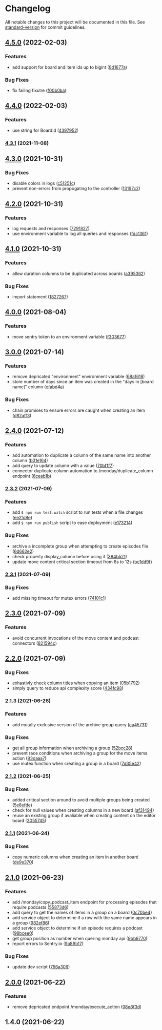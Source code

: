 # Changelog

All notable changes to this project will be documented in this file. See [standard-version](https://github.com/conventional-changelog/standard-version) for commit guidelines.

## [4.5.0](https://github.com/mokkapps/changelog-generator-demo/compare/v4.3.1...v4.5.0) (2022-02-03)

### Features

* add support for board and item ids up to bigint ([8d1877a](https://github.com/mokkapps/changelog-generator-demo/commits/8d1877a08b1b8dd9a624e91564fc91d44ba92477))

### Bug Fixes

* fix failing fixutre ([f00b0ba](https://github.com/mokkapps/changelog-generator-demo/commits/f00b0ba77ca049803244f51470b1ca1b33eb36ec))

## [4.4.0](https://github.com/mokkapps/changelog-generator-demo/compare/v4.3.1...v4.4.0) (2022-02-03)

### Features

* use string for BoardId ([4397952](https://github.com/mokkapps/changelog-generator-demo/commits/4397952d8a28e462a70ee00ed7bea8c6b0bd75cd))

### [4.3.1](https://github.com/mokkapps/changelog-generator-demo/compare/v4.2.1...v4.3.1) (2021-11-08)

## [4.3.0](https://github.com/mokkapps/changelog-generator-demo/compare/v4.2.0...v4.3.0) (2021-10-31)

### Bug Fixes

* disable colors in logs ([c51251c](https://github.com/mokkapps/changelog-generator-demo/commits/c51251ced6410fd49f996581a8e5293ec74bd780))
* prevent non-errors from propogating to the controller ([13197c2](https://github.com/mokkapps/changelog-generator-demo/commits/13197c27ca004996c7c779c4828e86b2e6397af5))

## [4.2.0](https://github.com/mokkapps/changelog-generator-demo/compare/v4.1.0...v4.2.0) (2021-10-31)

### Features

* log requests and responses ([7291827](https://github.com/mokkapps/changelog-generator-demo/commits/72918274016373a87971bc440e1c97ac0bfa20a5))
* use environment variable to log all queries and responses ([fdc1361](https://github.com/mokkapps/changelog-generator-demo/commits/fdc1361a864d49c3bdf6227439527a813352623b))

## [4.1.0](https://github.com/mokkapps/changelog-generator-demo/compare/v4.0.0...v4.1.0) (2021-10-31)

### Features

* allow duration columns to be duplicated across boards ([a395362](https://github.com/mokkapps/changelog-generator-demo/commits/a39536279c74cb1db905d7acc5c8fb3e3adcc2a7))

### Bug Fixes

* import statement ([1827267](https://github.com/mokkapps/changelog-generator-demo/commits/1827267988b785555f1694b0e7a798e99039efa5))

## [4.0.0](https://github.com/mokkapps/changelog-generator-demo/compare/v3.0.0...v4.0.0) (2021-08-04)

### Features

* move sentry token to an environment variable ([f303677](https://github.com/mokkapps/changelog-generator-demo/commits/f303677cb8fd36ba09b8889c95d39e9258d41123))

## [3.0.0](https://github.com/mokkapps/changelog-generator-demo/compare/v2.4.0...v3.0.0) (2021-07-14)

### Features

* remove depricated "environment" environment variable ([68a1616](https://github.com/mokkapps/changelog-generator-demo/commits/68a1616338b54cd71e35a01acf25a516d6731f15))
* store number of days since an item was created in the "days in [board name]" column ([efabd4a](https://github.com/mokkapps/changelog-generator-demo/commits/efabd4a7f8bed10afa38ee4fee1158b0330de8fc))

### Bug Fixes

* chain promises to ensure errors are caught when creating an item ([d82aff3](https://github.com/mokkapps/changelog-generator-demo/commits/d82aff33bd4132fcaf9eb07017e28345acd4356c))

## [2.4.0](https://github.com/mokkapps/changelog-generator-demo/compare/v2.3.2...v2.4.0) (2021-07-12)

### Features

* add automation to duplicate a column of the same name into another column ([b31e164](https://github.com/mokkapps/changelog-generator-demo/commits/b31e164fe71f4ef807b0aa2d049478e9ce724eb6))
* add query to update column with a value ([70bf1f7](https://github.com/mokkapps/changelog-generator-demo/commits/70bf1f776248fad89f9f74fdfe7c601bbab8b576))
* connector duplicate column automation to /monday/duplicate_column endpoint ([6ceab1b](https://github.com/mokkapps/changelog-generator-demo/commits/6ceab1b1c06e0c40c7d080d41510b851995855a8))

### [2.3.2](https://github.com/mokkapps/changelog-generator-demo/compare/v2.3.1...v2.3.2) (2021-07-09)

### Features

* add `$ npm run test:watch` script to run tests when a file changes ([ee2fd8e](https://github.com/mokkapps/changelog-generator-demo/commits/ee2fd8e90603688b42f0771f845cb69965bf1072))
* add `$ npm run publish` script to ease deployment ([e173214](https://github.com/mokkapps/changelog-generator-demo/commits/e173214adb94d594532a3e8869b5313efe001e5a))

### Bug Fixes

* archive a incomplete group when attempting to create episodes file ([6d662e2](https://github.com/mokkapps/changelog-generator-demo/commits/6d662e24bc928ae5f42e6483ea1f6f6e980ae460))
* check property display_column before using it ([384b521](https://github.com/mokkapps/changelog-generator-demo/commits/384b5212e98008bbaa289e2e51528f874ed72259))
* update move content critical section timeout from 8s to 12s ([bc1dd9f](https://github.com/mokkapps/changelog-generator-demo/commits/bc1dd9fdc64379f7f67e76928e1fe1d1f25fadd9))

### [2.3.1](https://github.com/mokkapps/changelog-generator-demo/compare/v2.3.0...v2.3.1) (2021-07-09)

### Bug Fixes

* add missing timeout for mutex errors ([74101c1](https://github.com/mokkapps/changelog-generator-demo/commits/74101c17be71672b4f89d20d01429287a5b78511))

## [2.3.0](https://github.com/mokkapps/changelog-generator-demo/compare/v2.2.0...v2.3.0) (2021-07-09)

### Features

* avoid concurrent invocations of the move content and podcast connectors ([821594c](https://github.com/mokkapps/changelog-generator-demo/commits/821594c5a335b4ae595c7ed092b2dd2da15f1677))

## [2.2.0](https://github.com/mokkapps/changelog-generator-demo/compare/v2.1.3...v2.2.0) (2021-07-09)

### Bug Fixes

* exhastivly check column titles when copying an item ([05b1792](https://github.com/mokkapps/changelog-generator-demo/commits/05b17925a4ea01272fdd75c45bf8e0bec76f52f7))
* simply query to reduce api complexity score ([434fc98](https://github.com/mokkapps/changelog-generator-demo/commits/434fc989f9854f6129f90e5f28194b55522a2449))

### [2.1.3](https://github.com/mokkapps/changelog-generator-demo/compare/v2.1.2...v2.1.3) (2021-06-26)

### Features

* add mutally exclusive version of the archive group query ([ca45731](https://github.com/mokkapps/changelog-generator-demo/commits/ca45731ec8c155816a5adfd279e9006417739598))

### Bug Fixes

* get all group information when archiving a group ([52bcc28](https://github.com/mokkapps/changelog-generator-demo/commits/52bcc28f84a3cac2ccfc58d59f25c081454cd843))
* prevent race conditions when archiving a group for the move items action ([83daaa7](https://github.com/mokkapps/changelog-generator-demo/commits/83daaa73c116a4a120c48a7ff052c63bd8d102cf))
* use mutex function when creating a group in a board ([7d35e42](https://github.com/mokkapps/changelog-generator-demo/commits/7d35e4258aedbe20e0eb1e4d141805b3efc75218))

### [2.1.2](https://github.com/mokkapps/changelog-generator-demo/compare/v2.1.1...v2.1.2) (2021-06-25)

### Bug Fixes

* added critical section around to avoid multiple groups being created ([5e8efde](https://github.com/mokkapps/changelog-generator-demo/commits/5e8efde75b66e08957d168251569810d2b41ddff))
* check for null values when creating columns in a new board ([af31494](https://github.com/mokkapps/changelog-generator-demo/commits/af31494e547c327eae42c1fbe42ba5a6d4b199d8))
* reuse an existing group if avaliable when creating content on the editor board ([3055745](https://github.com/mokkapps/changelog-generator-demo/commits/3055745986aa45abeefd990472e6b9224c59d959))

### [2.1.1](https://github.com/mokkapps/changelog-generator-demo/compare/v2.1.0...v2.1.1) (2021-06-24)

### Bug Fixes

* copy numeric columns when creating an item in another board ([de9e370](https://github.com/mokkapps/changelog-generator-demo/commits/de9e3703391e2d43552cfcd8f09186567b076740))

## [2.1.0](https://github.com/mokkapps/changelog-generator-demo/compare/v2.0.0...v2.1.0) (2021-06-23)

### Features

* add /monday/copy_podcast_item endpoint for processing episodes that require podcasts ([55873d6](https://github.com/mokkapps/changelog-generator-demo/commits/55873d6c0a884c5fa9f5aed0b0e3ed4ff52254f7))
* add query to get the names of items in a group on a board ([0c70be4](https://github.com/mokkapps/changelog-generator-demo/commits/0c70be48d2b1c0d1b0a3acb28be0912b3f75ef64))
* add service object to determine if a row with the same name appears in a group ([982ef86](https://github.com/mokkapps/changelog-generator-demo/commits/982ef8611c3d6a8175aa56fd4a02420c2debc9e1))
* add service object to determine if an episode requires a podcast ([98bcee0](https://github.com/mokkapps/changelog-generator-demo/commits/98bcee0aba98db6c08124c5928239b8ea5b8ec74))
* get group position as number when quering monday api ([9bb9770](https://github.com/mokkapps/changelog-generator-demo/commits/9bb97706d03435a6ec6925225af675475300c90a))
* report errors to Sentry.io ([9a89b17](https://github.com/mokkapps/changelog-generator-demo/commits/9a89b176fb55423c4f10ec5c0823d11aaa24f503))

### Bug Fixes

* update dev script ([756a306](https://github.com/mokkapps/changelog-generator-demo/commits/756a3062d0f3591807d991896ee605ea697fe573))

## [2.0.0](https://github.com/mokkapps/changelog-generator-demo/compare/v1.4.0...v2.0.0) (2021-06-22)

### Features

* remove depricated endpoint /monday/execute_action ([08e8f3d](https://github.com/mokkapps/changelog-generator-demo/commits/08e8f3d003708fad9b4c8bf42bf5b893784207ab))

## 1.4.0 (2021-06-22)
